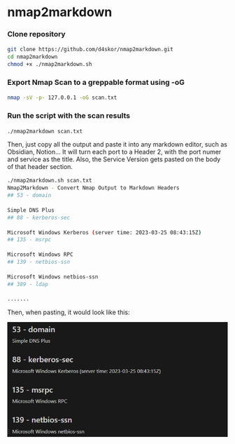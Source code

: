# nmap2markdown
### Clone repository
```bash
git clone https://github.com/d4skor/nmap2markdown.git
cd nmap2markdown
chmod +x ./nmap2markdown.sh
```

### Export Nmap Scan to a greppable format using -oG <filename>
```bash
nmap -sV -p- 127.0.0.1 -oG scan.txt
```
### Run the script with the scan results
```bash
./nmap2markdown scan.txt
```
  
  Then, just copy all the output and paste it into any markdown editor, such as Obsidian, Notion...
  It will turn each port to a Header 2, with the port numer and service as the title. Also, the Service
  Version gets pasted on the body of that header section.
  
  ````bash
  ./nmap2markdown.sh scan.txt                                   
Nmap2Markdown - Convert Nmap Output to Markdown Headers
## 53 - domain

Simple DNS Plus
## 88 - kerberos-sec

Microsoft Windows Kerberos (server time: 2023-03-25 08:43:15Z)
## 135 - msrpc

Microsoft Windows RPC
## 139 - netbios-ssn

Microsoft Windows netbios-ssn
## 389 - ldap
  
  .......

  ````
  Then, when pasting, it would look like this:
  
  ![alt text](https://github.com/d4skor/nmap2markdown/blob/main/screenshot.jpg?raw=true)
